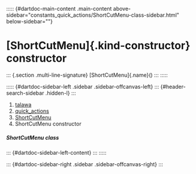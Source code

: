 ::::: {#dartdoc-main-content .main-content above-sidebar="constants_quick_actions/ShortCutMenu-class-sidebar.html" below-sidebar=""}
<div>

# [ShortCutMenu]{.kind-constructor} constructor

</div>

::: {.section .multi-line-signature}
[ShortCutMenu]{.name}()
:::
:::::

::::: {#dartdoc-sidebar-left .sidebar .sidebar-offcanvas-left}
::: {#header-search-sidebar .hidden-l}
:::

1.  [talawa](../../index.html)
2.  [quick_actions](../../constants_quick_actions/)
3.  [ShortCutMenu](../../constants_quick_actions/ShortCutMenu-class.html)
4.  ShortCutMenu constructor

##### ShortCutMenu class

::: {#dartdoc-sidebar-left-content}
:::
:::::

::: {#dartdoc-sidebar-right .sidebar .sidebar-offcanvas-right}
:::
